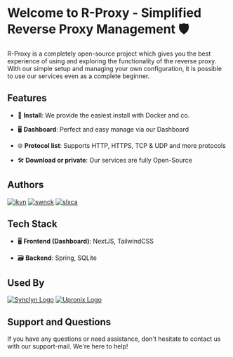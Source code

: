# Welcome to R-Proxy - Simplified Reverse Proxy Management 🛡️

R-Proxy is a completely open-source project which gives you the best experience of using and exploring the functionality of the reverse proxy. With our simple setup and managing your own configuration, it is possible to use our services even as a complete beginner.

## Features

- 🐳 **Install**: We provide the easiest install with Docker and co.
  
- 🖥️ **Dashboard**: Perfect and easy manage via our Dashboard
  
- 🌐 **Protocol list**: Supports HTTP, HTTPS, TCP & UDP and more protocols
  
- 🛠️ **Download or private**: Our services are fully Open-Source

## Authors

[![jkvn](https://avatars.githubusercontent.com/u/55063773?v=4&s=50)](https://www.github.com/jkvn) 
[![swnck](https://avatars.githubusercontent.com/u/83925560?v=4&s=50)](https://www.github.com/swnck) 
[![slxca](https://avatars.githubusercontent.com/u/93574921?v=4&s=50)](https://www.github.com/slxca)

## Tech Stack

- 🖥️ **Frontend (Dashboard)**: NextJS, TailwindCSS

- 🗃️ **Backend**: Spring, SQLite

## Used By

[![Synclyn Logo](https://avatars.githubusercontent.com/u/143539126?v=4&s=50)](https://www.github.com/Synclyn) 
[![Upronix Logo](https://avatars.githubusercontent.com/u/159083527?v=4&s=50)](https://www.github.com/Upronix) 

## Support and Questions

If you have any questions or need assistance, don't hesitate to contact us with our support-mail. We're here to help!
